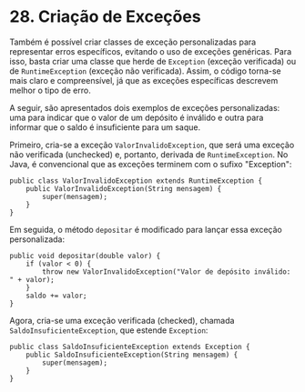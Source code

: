 # 28. Criação de Exceções

Também é possível criar classes de exceção personalizadas para representar erros específicos, evitando o uso de exceções genéricas. Para isso, basta criar uma classe que herde de `Exception` (exceção verificada) ou de `RuntimeException` (exceção não verificada). Assim, o código torna-se mais claro e compreensível, já que as exceções específicas descrevem melhor o tipo de erro.

A seguir, são apresentados dois exemplos de exceções personalizadas: uma para indicar que o valor de um depósito é inválido e outra para informar que o saldo é insuficiente para um saque.

Primeiro, cria-se a exceção `ValorInvalidoException`, que será uma exceção não verificada (unchecked) e, portanto, derivada de `RuntimeException`. No Java, é convencional que as exceções terminem com o sufixo "Exception":

```
public class ValorInvalidoException extends RuntimeException {
    public ValorInvalidoException(String mensagem) {
        super(mensagem);
    }
}
```

Em seguida, o método `depositar` é modificado para lançar essa exceção personalizada:

```
public void depositar(double valor) {
    if (valor < 0) {
        throw new ValorInvalidoException("Valor de depósito inválido: " + valor);
    }
    saldo += valor;
}
```

Agora, cria-se uma exceção verificada (checked), chamada `SaldoInsuficienteException`, que estende `Exception`:

```
public class SaldoInsuficienteException extends Exception {
    public SaldoInsuficienteException(String mensagem) {
        super(mensagem);
    }
}
```